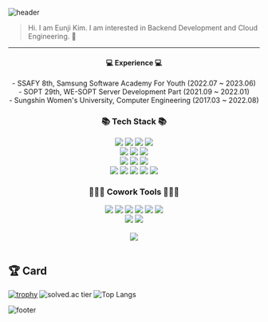 ![header](https://capsule-render.vercel.app/api?type=waving&color=gradient&height=300&section=header&text=Eunji's%20GitHub&fontAlignY=40&fontSize=100&desc=welcome👋&descAlignY=65&animation=twinkling)

> Hi. I am Eunji Kim. I am interested in Backend Development and Cloud Engineering. 🌱
---
<div align="center">
  <h4>💻 Experience 💻</h4>
  - SSAFY 8th, Samsung Software Academy For Youth (2022.07 ~ 2023.06)  <br>
  - SOPT 29th, WE-SOPT Server Development Part (2021.09 ~ 2022.01)  <br>
  - Sungshin Women's University, Computer Engineering (2017.03 ~ 2022.08) <br>
  <h3>📚 Tech Stack 📚</h3>
  <div class="stack">
    <img src="https://img.shields.io/badge/Java-007396?style=flat&logo=OpenJDK&logoColor=white"/>
    <img src="https://img.shields.io/badge/Typescript-3178C6?style=flat&logo=typescript&logoColor=white"/>
    <img src="https://img.shields.io/badge/Python-3766AB?style=flat&logo=Python&logoColor=white"/> 
    <img src="https://img.shields.io/badge/node.js-339933?style=flat&logo=Node.js&logoColor=white">
    <br>
    <img src="https://img.shields.io/badge/MySQL-4479A1?style=flat&logo=MySQL&logoColor=white"/>
    <img src="https://img.shields.io/badge/PostgreSQL-4169E1?style=flat&logo=PostgreSQL&logoColor=white"/>
    <img src="https://img.shields.io/badge/firebase-FFCA28?style=flat&logo=firebase&logoColor=white">
    <br>
    <img src="https://img.shields.io/badge/Spring%20Boot-6DB33F?style=flat&logo=Spring%20Boot&logoColor=black"/> 
    <img src="https://img.shields.io/badge/express-000000?style=flat&logo=express&logoColor=white">
    <img src="https://img.shields.io/badge/nestjs-E0234E?style=flat&logo=nestjs&logoColor=white">
    <br>
    <img src="https://img.shields.io/badge/Docker-2496ED?style=flat&logo=Docker&logoColor=white"/>
    <img src="https://img.shields.io/badge/jenkins-D24939?style=flat&logo=jenkins&logoColor=white"/>
    <img src="https://img.shields.io/badge/nginx-009639?style=flat&logo=nginx&logoColor=white"/>
    <img src="https://img.shields.io/badge/amazonaws-232F3E?style=flat&logo=amazonaws&logoColor=white"> 
    <img src="https://img.shields.io/badge/apache tomcat-F8DC75?style=flat&logo=apachetomcat&logoColor=white">
    <br>
    <h3>🧑‍🤝‍🧑 Cowork Tools 🧑‍🤝‍🧑</h3>
    <img src="https://img.shields.io/badge/github-181717?style=flat&logo=github&logoColor=white">
    <img src="https://img.shields.io/badge/gitlab-FC6D26?style=flat&logo=gitlab&logoColor=white">
    <img src="https://img.shields.io/badge/jira-0052CC?style=flat&logo=jira&logoColor=white">
    <img src="https://img.shields.io/badge/notion-000000?style=flat&logo=notion&logoColor=white">
    <img src="https://img.shields.io/badge/mattermost-0058CC?style=flat&logo=mattermost&logoColor=white">
    <img src="https://img.shields.io/badge/slack-4A154B?style=flat&logo=slack&logoColor=white">
    <br>
    <img src="https://img.shields.io/badge/postman-FF6C37?style=flat&logo=postman&logoColor=white">
    <img src="https://img.shields.io/badge/gitkraken-179287?style=flat&logo=gitkraken&logoColor=white">
    <br>
    <br>
    <a href="https://hits.seeyoufarm.com"><img src="https://hits.seeyoufarm.com/api/count/incr/badge.svg?url=https%3A%2F%2Fgithub.com%2Feunji8784&count_bg=%23D472DD&title_bg=%23555555&icon=&icon_color=%23E7E7E7&title=hits&edge_flat=true"/></a>

  </div>
 <br />
  
</div>


## 🏆 Card
[![trophy](https://github-profile-trophy.vercel.app/?username=eunji8784&theme=onedark&column=8&rank=SSS,SS,S,AAA,AA,A,B)](https://github.com/ryo-ma/github-profile-trophy)
![solved.ac tier](http://mazassumnida.wtf/api/v2/generate_badge?boj=eun_za)
![Top Langs](https://github-readme-stats.vercel.app/api/top-langs/?username=eunji8784&layout=compact&theme=dracula)

![footer](https://capsule-render.vercel.app/api?section=footer&type=waving&color=e2e4e3&height=130)
